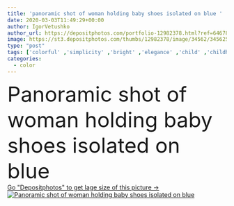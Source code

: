 ```yaml
---
title: 'panoramic shot of woman holding baby shoes isolated on blue '
date: 2020-03-03T11:49:29+00:00
author: IgorVetushko
author_url: https://depositphotos.com/portfolio-12982378.html?ref=64678756
image: https://st3.depositphotos.com/thumbs/12982378/image/34562/345625674/api_thumb_450.jpg?forcejpeg=true
type: "post"
tags: ['colorful' ,'simplicity' ,'bright' ,'elegance' ,'child' ,'childhood' ,'classic' ,'concept' ,'manicure' ,'elegant' ,'woman' ,'simple' ,'trendy' ,'panorama' ,'panoramic' ,'dress' ,'baby' ,'footwear' ,'shoes' ,'sneakers' ,'nails' ,'trend' ,'minimal' ,'partial' ,'fingernails' ,'minimalistic' ,'Cropped' ,'one person' ,'Studio Shot' ,'isolated on blue' ,'Baby Shoes' ,'color of year' ]
categories: 
  - color
---
```

<div aling="center">
            <font size="60"> Panoramic shot of woman holding baby shoes isolated on blue</font>   
</div>
<div>
    <a href='https://st3.depositphotos.com/thumbs/12982378/image/34562/345625674/api_thumb_450.jpg?forcejpeg=true?ref=64678756' target=_blank > Go "Depositphotos" to get lage size of this picture ->
        <img href='https://st3.depositphotos.com/thumbs/12982378/image/34562/345625674/api_thumb_450.jpg?forcejpeg=true?ref=64678756' src='https://st3.depositphotos.com/12982378/34562/i/950/depositphotos_345625674-stock-photo-panoramic-shot-woman-holding-baby.jpg?forcejpeg=true' alt='Panoramic shot of woman holding baby shoes isolated on blue' >
    </a>
</div>
